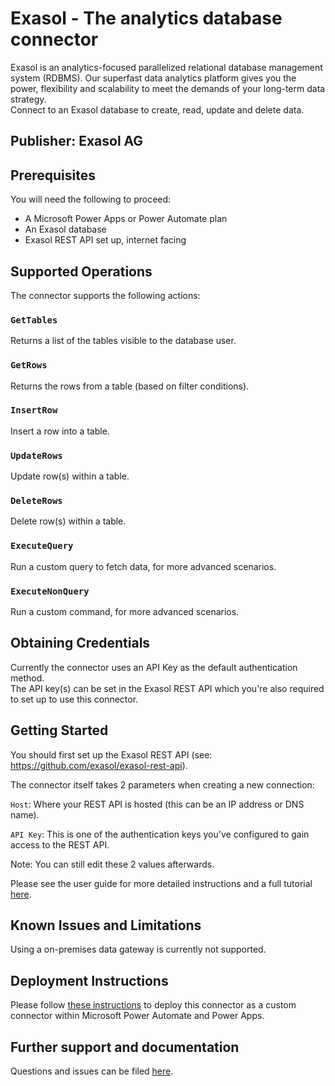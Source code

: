 
# Exasol - The analytics database connector
Exasol is an analytics-focused parallelized relational database management system (RDBMS).
Our superfast data analytics platform gives you the power, flexibility and scalability to meet the demands of your long-term data strategy.  
Connect to an Exasol database to create, read, update and delete data.

## Publisher: Exasol AG
## Prerequisites
You will need the following to proceed:
* A Microsoft Power Apps or Power Automate plan
* An Exasol database
* Exasol REST API set up, internet facing

## Supported Operations
The connector supports the following actions:

### `GetTables` 
Returns a list of the tables visible to the database user.

### `GetRows`
Returns the rows from a table (based on filter conditions).

### `InsertRow`
Insert a row into a table.

### `UpdateRows`
Update row(s) within a table.

### `DeleteRows`
Delete row(s) within a table.

### `ExecuteQuery`
Run a custom query to fetch data, for more advanced scenarios.

### `ExecuteNonQuery`
Run a custom command, for more advanced scenarios.
## Obtaining Credentials
Currently the connector uses an API Key as the default authentication method.   
The API key(s) can be set in the Exasol REST API which you're also required to set up to use this connector.
## Getting Started
You should first set up the Exasol REST API (see: https://github.com/exasol/exasol-rest-api).

The connector itself takes 2 parameters when creating a new connection:

`Host`: Where your REST API is hosted (this can be an IP address or DNS name).

`API Key`: This is one of the authentication keys you've configured to gain access to the REST API.


Note: You can still edit these 2 values afterwards.

Please see the user guide for more detailed instructions and a full tutorial [here](https://github.com/exasol/power-apps-connector/blob/main/doc/user_guide/user_guide.md).

## Known Issues and Limitations
Using a on-premises data gateway is currently not supported.

## Deployment Instructions
Please follow [these instructions](https://docs.microsoft.com/en-us/connectors/custom-connectors/paconn-cli) to deploy this connector as a custom connector within Microsoft Power Automate and Power Apps.

## Further support and documentation


Questions and issues can be filed [here](https://github.com/exasol/power-apps-connector/issues).